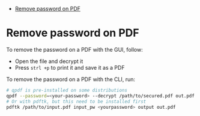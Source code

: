 
- [Remove password on PDF](#remove-password-on-pdf)

# Remove password on PDF

To remove the password on a PDF with the GUI, follow:

- Open the file and decrypt it
- Press `strl +p` to print it and save it as a PDF

To remove the password on a PDF with the CLI, run:

```bash
# qpdf is pre-installed on some distributions
qpdf --password=<your-password> --decrypt /path/to/secured.pdf out.pdf
# Or with pdftk, but this need to be installed first
pdftk /path/to/input.pdf input_pw <yourpassword> output out.pdf
```
